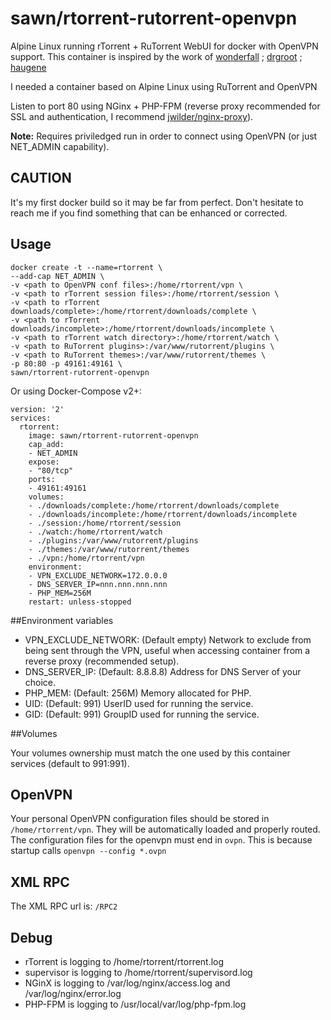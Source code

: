 # sawn/rtorrent-rutorrent-openvpn

Alpine Linux running rTorrent + RuTorrent WebUI for docker with OpenVPN support.
This container is inspired by the work of [wonderfall](https://github.com/Wonderfall/dockerfiles) ; [drgroot](https://github.com/drgroot/docker-containers/tree/master/rtorrent) ; [haugene](https://github.com/haugene/docker-transmission-openvpn)

I needed a container based on Alpine Linux using RuTorrent and OpenVPN

Listen to port 80 using NGinx + PHP-FPM (reverse proxy recommended for SSL and authentication, I recommend [jwilder/nginx-proxy](https://github.com/jwilder/nginx-proxy)).

**Note:** Requires priviledged run in order to connect using OpenVPN (or just NET_ADMIN capability).

## CAUTION

It's my first docker build so it may be far from perfect. Don't hesitate to reach me if you find something that can be enhanced or corrected.

## Usage
```
docker create -t --name=rtorrent \
--add-cap NET_ADMIN \
-v <path to OpenVPN conf files>:/home/rtorrent/vpn \
-v <path to rTorrent session files>:/home/rtorrent/session \
-v <path to rTorrent downloads/complete>:/home/rtorrent/downloads/complete \
-v <path to rTorrent downloads/incomplete>:/home/rtorrent/downloads/incomplete \
-v <path to rTorrent watch directory>:/home/rtorrent/watch \
-v <path to RuTorrent plugins>:/var/www/rutorrent/plugins \
-v <path to RuTorrent themes>:/var/www/rutorrent/themes \
-p 80:80 -p 49161:49161 \
sawn/rtorrent-rutorrent-openvpn
```
Or using Docker-Compose v2+:

```
version: '2'
services:
  rtorrent:
    image: sawn/rtorrent-rutorrent-openvpn
    cap_add:
    - NET_ADMIN
    expose:
    - "80/tcp"
    ports:
    - 49161:49161
    volumes:
    - ./downloads/complete:/home/rtorrent/downloads/complete
    - ./downloads/incomplete:/home/rtorrent/downloads/incomplete
    - ./session:/home/rtorrent/session
    - ./watch:/home/rtorrent/watch
    - ./plugins:/var/www/rutorrent/plugins
    - ./themes:/var/www/rutorrent/themes
    - ./vpn:/home/rtorrent/vpn
    environment:
    - VPN_EXCLUDE_NETWORK=172.0.0.0
    - DNS_SERVER_IP=nnn.nnn.nnn.nnn
    - PHP_MEM=256M
    restart: unless-stopped
```

##Environment variables

* VPN_EXCLUDE_NETWORK: (Default empty) Network to exclude from being sent through the VPN, useful when accessing container from a reverse proxy (recommended setup).
* DNS_SERVER_IP: (Default: 8.8.8.8) Address for DNS Server of your choice.
* PHP_MEM: (Default: 256M) Memory allocated for PHP.
* UID: (Default: 991) UserID used for running the service.
* GID: (Default: 991) GroupID used for running the service.

##Volumes

Your volumes ownership must match the one used by this container services (default to 991:991).

## OpenVPN

Your personal OpenVPN configuration files should be stored in `/home/rtorrent/vpn`. They will be automatically loaded and properly routed. The configuration files for the openvpn must end in `ovpn`. This is because startup calls `openvpn --config *.ovpn`

## XML RPC

The XML RPC url is: `/RPC2`

## Debug

* rTorrent is logging to /home/rtorrent/rtorrent.log
* supervisor is logging to /home/rtorrent/supervisord.log
* NGinX is logging to /var/log/nginx/access.log and /var/log/nginx/error.log
* PHP-FPM is logging to /usr/local/var/log/php-fpm.log
